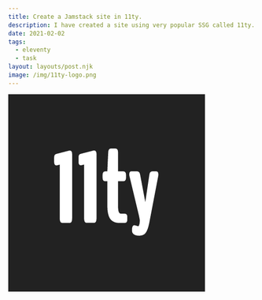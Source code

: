 ```yaml
---
title: Create a Jamstack site in 11ty.
description: I have created a site using very popular SSG called 11ty.
date: 2021-02-02
tags:
  - eleventy
  - task
layout: layouts/post.njk
image: /img/11ty-logo.png
---
```


<a href="/">
  <img src="/img/11ty-logo.png" class="img-thumbnail" alt="11ty.dev">
</a>
